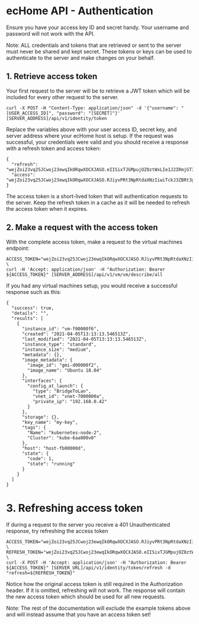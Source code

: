 # ecHome API - Authentication

Ensure you have your access key ID and secret handy. Your username and password will not work with the API.

Note: ALL credentials and tokens that are retrieved or sent to the server must never be shared and kept secret. These tokens or keys can be used to authenticate to the server and make changes on your behalf. 

## 1. Retrieve access token

Your first request to the server will be to retrieve a JWT token which will be included for every other request to the server.

```
curl -X POST -H "Content-Type: application/json" -d '{"username": "[USER_ACCESS_ID]", "password": "[SECRET]"}' [SERVER_ADDRESS]/api/v1/identity/token
```

Replace the variables above with your user access ID, secret key, and server address where your ecHome host is setup. If the request was successful, your credentials were valid and you should receive a response with a refresh token and access token:

```
{
  "refresh": "wejZoi23vq25JCwoj23ewqIkORqwXOCXJASO.eIISixTJGMpujOZ8ztWxLIe1J2IRmjGT3G9DMdM0YxNPwwsIvubtrruq86dnmfMuEDWVfBiehLIe1J2IRmjGT3G9DMdM0YxNPwwsIvubO7RUdekr9q_Fdubtrruq86UQPJEvaLefdza32gQg.7dJZ1P5fnaPWwTZlYeoqja0zW5lVEgx9WzX2wuypkZM",
  "access": "wejZoi23vq25JCwoj23ewqIkORqwXOCXJASO.RJiyvPRt3NpRtdaXNzIiwiTckJ3ZBRt3guvEdbe0fiQqasxLeckJ3ZB_WtckJ3ZBBQjiM7aSPStWyiv9L_ePMCtA7NRxJANckJ3ZB93UL0LpcRJiDMKla4dxD2IG3W9gVBT_g25yrIpcRJi.ukmDtDoiYMkxh0LEyDkFnRaGilAOsvBH15ns3Xem6aY"
}
```

The access token is a short-lived token that will authentication requests to the server. Keep the refresh token in a cache as it will be needed to refresh the access token when it expires.

## 2. Make a request with the access token

With the complete access token, make a request to the virtual machines endpoint:

```
ACCESS_TOKEN="wejZoi23vq25JCwoj23ewqIkORqwXOCXJASO.RJiyvPRt3NpRtdaXNzIiwiTckJ3ZBRt3guvEdbe0fiQqasxLeckJ3ZB_WtckJ3ZBBQjiM7aSPStWyiv9L_ePMCtA7NRxJANckJ3ZB93UL0LpcRJiDMKla4dxD2IG3W9gVBT_g25yrIpcRJi.ukmDtDoiYMkxh0LEyDkFnRaGilAOsvBH15ns3Xem6aY" \
curl -H 'Accept: application/json' -H "Authorization: Bearer ${ACCESS_TOKEN}" [SERVER_ADDRESS]/api/v1/vm/vm/describe/all
```

If you had any virtual machines setup, you would receive a successful response such as this:

```
{
  "success": true,
  "details": "",
  "results": [
    {
      "instance_id": "vm-f00000f6",
      "created": "2021-04-05T13:13:13.546513Z",
      "last_modified": "2021-04-05T13:13:13.546513Z",
      "instance_type": "standard",
      "instance_size": "medium",
      "metadata": {},
      "image_metadata": {
        "image_id": "gmi-d00000f2",
        "image_name": "Ubuntu 18.04"
      },
      "interfaces": {
        "config_at_launch": {
          "type": "BridgeToLan",
          "vnet_id": "vnet-7000000a",
          "private_ip": "192.168.0.42"
        }
      },
      "storage": {},
      "key_name": "my-key",
      "tags": {
        "Name": "kubernetes-node-2",
        "Cluster": "kube-6aa000v0"
      },
      "host": "host-fb00000d",
      "state": {
        "code": 1,
        "state": "running"
      }
    }
  ]
}
```

# 3. Refreshing access token

If during a request to the server you receive a 401 Unauthenticated response, try refreshing the access token

```
ACCESS_TOKEN="wejZoi23vq25JCwoj23ewqIkORqwXOCXJASO.RJiyvPRt3NpRtdaXNzIiwiTckJ3ZBRt3guvEdbe0fiQqasxLeckJ3ZB_WtckJ3ZBBQjiM7aSPStWyiv9L_ePMCtA7NRxJANckJ3ZB93UL0LpcRJiDMKla4dxD2IG3W9gVBT_g25yrIpcRJi.ukmDtDoiYMkxh0LEyDkFnRaGilAOsvBH15ns3Xem6aY" \
REFRESH_TOKEN="wejZoi23vq25JCwoj23ewqIkORqwXOCXJASO.eIISixTJGMpujOZ8ztWxLIe1J2IRmjGT3G9DMdM0YxNPwwsIvubtrruq86dnmfMuEDWVfBiehLIe1J2IRmjGT3G9DMdM0YxNPwwsIvubO7RUdekr9q_Fdubtrruq86UQPJEvaLefdza32gQg.7dJZ1P5fnaPWwTZlYeoqja0zW5lVEgx9WzX2wuypkZM" \
curl -X POST -H 'Accept: application/json' -H "Authorization: Bearer ${ACCESS_TOKEN}" [SERVER_URL]/api/v1/identity/token/refresh -d "refresh=${REFRESH_TOKEN}"
```

Notice how the original access token is still required in the Authorization header. If it is omitted, refreshing will not work. The response will contain the new access token which should be used for all new requests.

Note: The rest of the documentation will exclude the example tokens above and will instead assume that you have an access token set!
